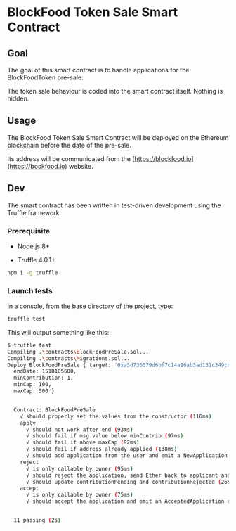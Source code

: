 # BlockFood Token Sale Smart Contract

## Goal

The goal of this smart contract is to handle applications for the BlockFoodToken pre-sale.

The token sale behaviour is coded into the smart contract itself. Nothing is hidden.

## Usage

The BlockFood Token Sale Smart Contract will be deployed on the Ethereum blockchain before the date of the pre-sale.

Its address will be communicated from the [https://blockfood.io](https://bockfood.io) website.

## Dev

The smart contract has been written in test-driven development using the Truffle framework.

### Prerequisite

- Node.js 8+

- Truffle 4.0.1+

```bash
npm i -g truffle
```

### Launch tests

In a console, from the base directory of the project, type:

```bash
truffle test
```

This will output something like this:

```bash
$ truffle test
Compiling .\contracts\BlockFoodPreSale.sol...
Compiling .\contracts\Migrations.sol...
Deploy BlockFoodPreSale { target: '0xa3d736079d6bf7c14a96ab3ad131c349ceaf141e',
  endDate: 1518105600,
  minContribution: 1,
  minCap: 100,
  maxCap: 500 }


  Contract: BlockFoodPreSale
    √ should properly set the values from the constructor (116ms)
    apply
      √ should not work after end (93ms)
      √ should fail if msg.value below minContrib (97ms)
      √ should fail if above maxCap (92ms)
      √ should fail if address already applied (138ms)
      √ should add application from the user and emit a NewApplication event (167ms)
    reject
      √ is only callable by owner (95ms)
      √ should reject the application, send Ether back to applicant and emit a RejectedApplication event (195ms)
      √ should update contributionPending and contributionRejected (265ms)
    accept
      √ is only callable by owner (75ms)
      √ should accept the application and emit an AcceptedApplication event (150ms)


  11 passing (2s)
```